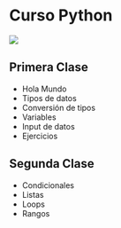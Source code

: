 # Curso Python

<img src="https://i.pinimg.com/736x/e5/20/d5/e520d5fdf66615af98e523582d226bef.jpg" />

## Primera Clase

- Hola Mundo
- Tipos de datos
- Conversión de tipos
- Variables
- Input de datos
- Ejercicios

## Segunda Clase

- Condicionales
- Listas
- Loops
- Rangos
